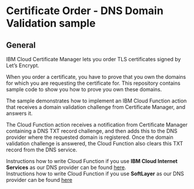 # Certificate Order - DNS Domain Validation sample
## General
IBM Cloud Certificate Manager lets you order TLS certificates signed by Let’s Encrypt.

When you order a certificate, you have to prove that you own the domains for which you are requesting the certificate for. This repository contains sample code to show you how to prove you own these domains.

The sample demonstrates how to implement an IBM Cloud Function action that receives a domain validation challenge from Certificate Manager, and answers it.

The Cloud Function action receives a notification from Certificate Manager containing a DNS TXT record challenge, and then adds this to the DNS provider where the requested domain is registered. Once the domain validation challenge is answered, the Cloud Function also clears this TXT record from the DNS service.

Instructions how to write Cloud Function if you use  **IBM Cloud Internet Services** as our DNS provider can be found [here](https://github.com/ibm-cloud-security/certificate-manager-domain-validation-cloud-function-sample/CisSample/README.md).    
Instructions how to write Cloud Function if you use  **SoftLayer** as our DNS provider can be found [here](https://github.com/ibm-cloud-security/certificate-manager-domain-validation-cloud-function-sample/SoftLayerSample/README.md)
